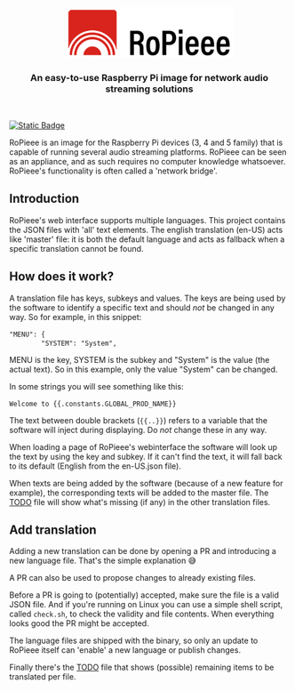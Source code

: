 <p align="center">
<img src="https://github.com/RoPieee/RoPieee/blob/main/docs/images/logo.png" width="300" title="RoPieee logo">
</p>
<h3 align="center">An easy-to-use Raspberry Pi image for network audio streaming solutions</h3>
<br/>

[![Static Badge](https://img.shields.io/badge/Download%20the%20latest%20release-2025.08.2-blue)](/docs/CHANGELOG.md#2025.08.2)

RoPieee is an image for the Raspberry Pi devices (3, 4 and 5 family) that is capable of running several audio streaming platforms. RoPieee can be seen as an appliance, and as such requires no computer knowledge whatsoever. RoPieee's functionality is often called a 'network bridge'.

## Introduction

RoPieee's web interface supports multiple languages. This project contains the JSON files with 'all' text elements. The english translation (en-US) acts like 'master' file: it is both the default language and acts as fallback when a specific translation cannot be found. 

## How does it work?

A translation file has keys, subkeys and values. The keys are being used by the software to identify a specific text and should *not* be changed in any way.
So for example, in this snippet:

```
"MENU": {
        "SYSTEM": "System",
```

MENU is the key, SYSTEM is the subkey and "System" is the value (the actual text). So in this example, only the value "System" can be changed.

In some strings you will see something like this:

```
Welcome to {{.constants.GLOBAL_PROD_NAME}}
```

The text between double brackets (```{{..}}```) refers to a variable that the software will inject during displaying. Do *not* change these in any way.

When loading a page of RoPieee's webinterface the software will look up the text by using the key and subkey. If it can't find the text, it will fall back to its default (English from the en-US.json file).

When texts are being added by the software (because of a new feature for example), the corresponding texts will be added to the master file. The [TODO](TODO.md) file will show what's missing (if any) in the other translation files.

## Add translation

Adding a new translation can be done by opening a PR and introducing a new language file. That's the simple explanation 😅

A PR can also be used to propose changes to already existing files.

Before a PR is going to (potentially) accepted, make sure the file is a valid JSON file. And if you're running on Linux you can use a simple shell script, called `check.sh`, to check the validity and file contents.
When everything looks good the PR might be accepted.

The language files are shipped with the binary, so only an update to RoPieee itself can 'enable' a new language or publish changes.

Finally there's the [TODO](TODO.md) file that shows (possible) remaining items to be translated per file.
